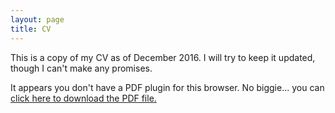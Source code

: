 ```yaml
---
layout: page
title: CV
---
```

<p>This is a copy of my CV as of December 2016.  I will try to keep it updated, though I can't make any promises.</p>

<object data="assets/documents/Gibbons_CV.pdf" type="application/pdf" width="100%" height="1000">

  <p>It appears you don't have a PDF plugin for this browser.
    No biggie... you can <a href="myfile.pdf">click here to
      download the PDF file.</a></p>

</object>
